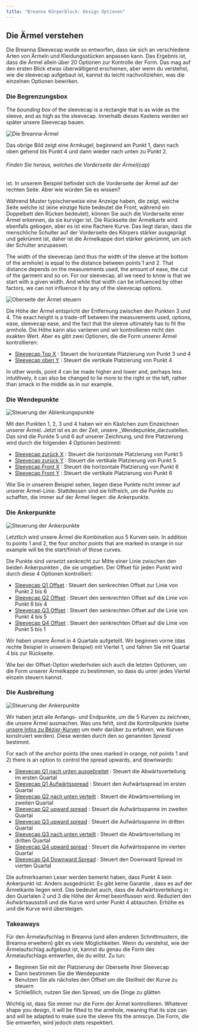 ```yaml
---
title: "Breanna Körperblock: Design Optionen"
---
```


<DesignOptions design='breanna' />

## Die Ärmel verstehen

Die Breanna Sleevecap wurde so entworfen, dass sie sich an verschiedene Arten von Ärmeln und Kleidungsstücken anpassen kann. Das Ergebnis ist, dass die Ärmel allein über 20 Optionen zur Kontrolle der Form. Das mag auf den ersten Blick etwas überwältigend erscheinen, aber wenn du verstehst, wie die sleevecap aufgebaut ist, kannst du leicht nachvollziehen, was die einzelnen Optionen bewirken.

### Die Begrenzungsbox

The _bounding box_ of the sleevecap is a rectangle that is as wide as the sleeve, and as high as the sleevecap. Innerhalb dieses Kastens werden wir später unsere Sleevecap bauen.

![Die Breanna-Ärmel](sleevecap.svg)

Das obrige Bild zeigt eine Armkugel, beginnend am Punkt 1, dann nach oben gehend bis Punkt 4 und dann wieder nach unten zu Punkt 2.

<Note>

###### Finden Sie heraus, welches die Vorderseite der Ärmel(cap)

ist. In unserem Beispiel befindet sich die Vorderseite der Ärmel auf der rechten Seite. Aber wie würden Sie es wissen?

Während Muster typischerweise eine Anzeige haben, die zeigt, welche Seite welche ist (eine einzige Note
bedeutet die Front, während ein Doppelbett den Rücken bedeutet), können Sie auch
die Vorderseite einer Ärmel erkennen, da sie kurviger ist. Die Rückseite der
Ärmelkarte wird ebenfalls gebogen, aber es ist eine flachere Kurve. Das liegt daran, dass die menschliche Schulter
auf der Vorderseite des Körpers stärker ausgeprägt und gekrümmt ist, daher ist die Ärmelkappe
dort stärker gekrümmt, um sich der Schulter anzupassen.

</Note>

The width of the sleevecap (and thus the width of the sleeve at the bottom of the armhole) is equal to the distance between points 1 and 2. That distance depends on the measurements used, the amount of ease, the cut of the garment and so on. For our sleevecap, all we need to know is that we start with a given width. And while that width can be influenced by other factors, we can not influence it by any of the sleevecap options.

![Oberseite der Ärmel steuern](sleevecaptop.svg)

Die Höhe der Ärmel entspricht der Entfernung zwischen den Punkten 3 und 4. The exact height is a trade-off between the measurements used, options, ease, sleevecap ease, and the fact that the sleeve ultimately has to fit the armhole. Die Höhe kann also variieren und wir kontrollieren nicht den exakten Wert. Aber es gibt zwei Optionen, die die Form unserer Ärmel kontrollieren:

- [Sleevecap Top X](/docs/designs/breanna/options/sleevecaptopfactorx/) : Steuert die horizontale Platzierung von Punkt 3 und 4
- [Sleevecap oben Y](/docs/designs/breanna/options/sleevecaptopfactory/) : Steuert die vertikale Platzierung von Punkt 4

In other words, point 4 can be made higher and lower and, perhaps less intutitively, it can also be changed to lie more to the right or the left, rather than smack in the middle as in our example.

### Die Wendepunkte

![Steuerung der Ablenkungspunkte](sleevecapinflection.svg)

Mit den Punkten 1, 2, 3 und 4 haben wir ein Kästchen zum Einzeichnen unserer Ärmel. Jetzt ist es an der Zeit, unsere _Wendepunkte_darzustellen. Das sind die Punkte 5 und 6 auf unserer Zeichnung, und ihre Platzierung wird durch die folgenden 4 Optionen bestimmt:

- [Sleevecap zurück X](/docs/designs/breanna/options/sleevecapbackfactorx) : Steuert die horizontale Platzierung von Punkt 5
- [Sleevecap zurück Y](/docs/designs/breanna/options/sleevecapbackfactory) : Steuert die vertikale Platzierung von Punkt 5
- [Sleevecap Front X](/docs/designs/breanna/options/sleevecapbackfactorx) : Steuert die horizontale Platzierung von Punkt 6
- [Sleevecap Front Y](/docs/designs/breanna/options/sleevecapbackfactory) : Steuert die vertikale Platzierung von Punkt 6

<Note>

Wie Sie in unserem Beispiel sehen, liegen diese Punkte nicht immer auf unserer Ärmel-Linie. Stattdessen sind sie
hilfreich, um die Punkte zu schaffen, die immer auf der Ärmel liegen: die Ankerpunkte.

</Note>

### Die Ankerpunkte

![Steuerung der Ankerpunkte](sleevecapanchor.svg)

Letztlich wird unsere Ärmel die Kombination aus 5 Kurven sein. In addition to points 1 and 2, the four _anchor points_ that are marked in orange in our example will be the start/finish of those curves.

Die Punkte sind _versetzt_ senkrecht zur Mitte einer Linie zwischen den beiden Ankerpunkten , die sie umgeben. Der Offset für jeden Punkt wird durch diese 4 Optionen kontrolliert:

- [Sleevecap Q1 Offset](/docs/designs/breanna/options/sleevecapq1offset) : Steuert den senkrechten Offset zur Linie von Punkt 2 bis 6
- [Sleevecap Q2 Offset](/docs/designs/breanna/options/sleevecapq2offset) : Steuert den senkrechten Offset auf die Linie von Punkt 6 bis 4
- [Sleevecap Q3 Offset](/docs/designs/breanna/options/sleevecapq3offset) : Steuert den senkrechten Offset auf die Linie von Punkt 4 bis 5
- [Sleevecap Q4 Offset](/docs/designs/breanna/options/sleevecapq3offset) : Steuert den senkrechten Offset auf die Linie von Punkt 5 bis 1

<Note>

Wir haben unsere Ärmel in 4 Quartale aufgeteilt. Wir beginnen vorne (das rechte Beispiel in unserem Beispiel)
mit Viertel 1, und fahren Sie mit Quartal 4 bis zur Rückseite.

Wie bei der Offset-Option wiederholen sich auch die letzten Optionen, um die Form unserer Ärmelkappe zu bestimmen, so dass du unter
jedes Viertel einzeln steuern kannst.

</Note>

### Die Ausbreitung

![Steuerung der Ankerpunkte](sleevecapspread.svg)

Wir haben jetzt alle Anfangs- und Endpunkte, um die 5 Kurven zu zeichnen, die unsere Ärmel ausmachen. Was uns fehlt, sind die Kontrollpunkte (siehe [unsere Infos zu Bézier-Kurven](https://freesewing.dev/concepts/beziercurves) um mehr darüber zu erfahren, wie Kurven konstruiert werden). Diese werden durch den so genannten _Spread_ bestimmt.

For each of the anchor points (the ones marked in orange, not points 1 and 2) there is an option to control the spread upwards, and downwards:

- [Sleevecap Q1 nach unten ausgebreitet](/docs/designs/breanna/options/sleevecapq1spread1) : Steuert die Abwärtsverteilung im ersten Quartal
- [Sleevecap Q1 Aufwärtsspread](/docs/designs/breanna/options/sleevecapq1spread2) : Steuert den Aufwärtsspread im ersten Quartal
- [Sleevecap Q2 nach unten verteilt](/docs/designs/breanna/options/sleevecapq2spread1) : Steuert die Abwärtsverteilung im zweiten Quartal
- [Sleevecap Q2 upward spread](/docs/designs/breanna/options/sleevecapq2spread2) : Steuert die Aufwärtsspanne im zweiten Quartal
- [Sleevecap Q3 upward spread](/docs/designs/breanna/options/sleevecapq3spread1) : Steuert die Aufwärtsspanne im dritten Quartal
- [Sleevecap Q3 nach unten verteilt](/docs/designs/breanna/options/sleevecapq3spread2) : Steuert die Abwärtsverteilung im dritten Quartal
- [Sleevecap Q4 upward spread](/docs/designs/breanna/options/sleevecapq4spread1) : Steuert die Aufwärtsspanne im vierten Quartal
- [Sleevecap Q4 Downward Spread](/docs/designs/breanna/options/sleevecapq4spread2) : Steuert den Downward Spread im vierten Quartal

<Note>

Die aufmerksamen Leser werden bemerkt haben, dass Punkt 4 kein Ankerpunkt ist. Anders ausgedrückt: Es gibt keine Garantie
, dass es auf der Ärmelkante liegen wird. Das bedeutet auch, dass die Aufwärtsverteilung in den Quartalen 2 und 3
die Höhe der Ärmel beeinflussen wird. Reduziert den Aufwärtsausstoß und die Kurve wird unter Punkt 4 abtauchen. Erhöhe es und
die Kurve wird übersteigen.

</Note>

### Takeaways

Für den Ärmelaufschlag in Breanna (und allen anderen Schnittmustern, die Breanna erweitern) gibt es viele Möglichkeiten. Wenn du verstehst, wie der Ärmelaufschlag aufgebaut ist, kannst du genau die Form des Ärmelaufschlags entwerfen, die du willst. Zu tun:

- Beginnen Sie mit der Platzierung der Oberseite Ihrer Sleevecap
- Dann bestimmen Sie die Wendepunkte
- Benutzen Sie als nächstes den Offset um die Steilheit der Kurve zu steuern
- Schließlich, nutzen Sie den Spread, um die Dinge zu glätten

Wichtig ist, dass Sie immer nur die Form der Ärmel kontrollieren. Whatever shape you design, it will be fitted to the armhole, meaning that its size can and will be adapted to make sure the sleeve fits the armscye. Die Form, die Sie entwerfen, wird jedoch stets respektiert.
